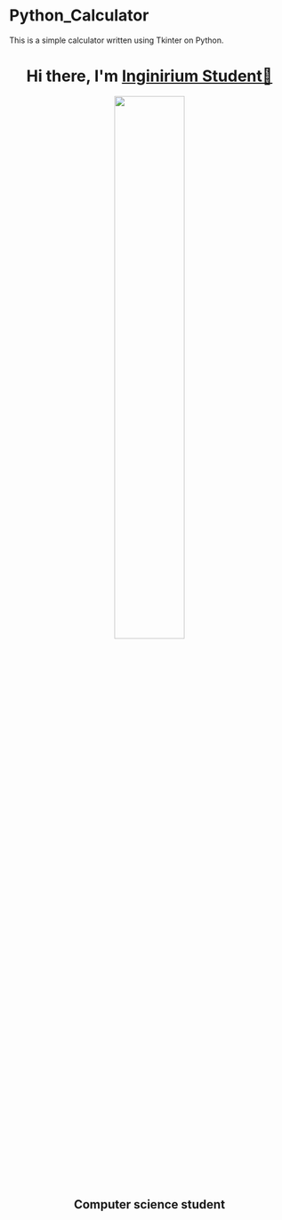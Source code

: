 # Python_Calculator
This is a simple calculator written using Tkinter on Python.

<h1 align="center">Hi there, I'm <a href="https://inginirium.ru/", target="_blank">Inginirium Student👋</a></h1>
<div align="center">
  <img src="calculator-img.png", width=50%, height=50% />
</div>

<h2 align="center">Computer science student</h2>
